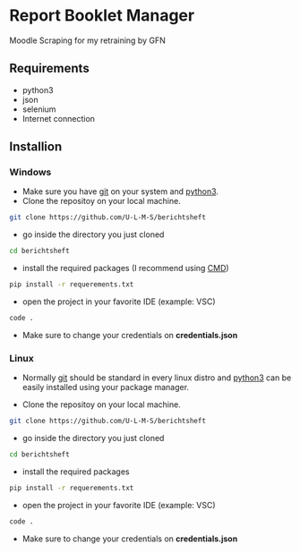 # Report Booklet Manager
Moodle Scraping for my retraining by GFN

## Requirements
- python3
- json
- selenium
- Internet connection


## Installion 
### Windows
- Make sure you have [git](https://git-scm.com/download/win) on your system and [python3](https://www.python.org/downloads/).
- Clone the repositoy on your local machine.
```sh
git clone https://github.com/U-L-M-S/berichtsheft
```
- go inside the directory you just cloned
```sh
cd berichtsheft
```
- install the required packages (I recommend using [CMD](https://learn.microsoft.com/de-de/windows-server/administration/windows-commands/cmd))
```sh
pip install -r requerements.txt
```
- open the project in your favorite IDE (example: VSC)
```sh
code .
```
- Make sure to change your credentials on **credentials.json**

### Linux
- Normally  [git](https://git-scm.com/) should be standard in every linux distro and [python3](https://www.python.org/) can be easily installed using your package manager.

- Clone the repositoy on your local machine.
```sh
git clone https://github.com/U-L-M-S/berichtsheft
```
- go inside the directory you just cloned
```sh
cd berichtsheft
```
- install the required packages
```sh
pip install -r requerements.txt
```
- open the project in your favorite IDE (example: VSC)
```sh
code .
```
- Make sure to change your credentials on **credentials.json**
